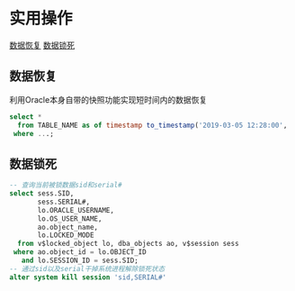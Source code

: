 # 实用操作

[数据恢复](#数据恢复)
[数据锁死](#数据锁死)

## 数据恢复

利用Oracle本身自带的快照功能实现短时间内的数据恢复

```sql
select *
  from TABLE_NAME as of timestamp to_timestamp('2019-03-05 12:28:00', 'YYYY-MM-DD HH24:MI:SS')
 where ...;
```

## 数据锁死

```sql
-- 查询当前被锁数据sid和serial#
select sess.SID,
       sess.SERIAL#,
       lo.ORACLE_USERNAME,
       lo.OS_USER_NAME,
       ao.object_name,
       lo.LOCKED_MODE
  from v$locked_object lo, dba_objects ao, v$session sess
 where ao.object_id = lo.OBJECT_ID
   and lo.SESSION_ID = sess.SID;
-- 通过sid以及serial干掉系统进程解除锁死状态
alter system kill session 'sid,SERIAL#'
```